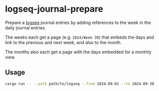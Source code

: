 # logseq-journal-prepare

Prepare a [logseq](https://logseq.com/) journal entries by adding references to the week in
the daily journal entries.

The weeks each get a page (e.g. `2024/Week 39`) that embeds the days and link to the previous
and next week, and also to the month.

The months also each get a page with the days embedded for a monthly view.

## Usage

```sh
cargo run -- --path path/to/logseq --from 2024-09-01 --to 2024-09-30
```
